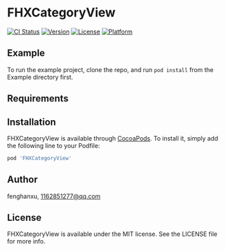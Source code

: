 # FHXCategoryView

[![CI Status](https://img.shields.io/travis/fenghanxu/FHXCategoryView.svg?style=flat)](https://travis-ci.org/fenghanxu/FHXCategoryView)
[![Version](https://img.shields.io/cocoapods/v/FHXCategoryView.svg?style=flat)](https://cocoapods.org/pods/FHXCategoryView)
[![License](https://img.shields.io/cocoapods/l/FHXCategoryView.svg?style=flat)](https://cocoapods.org/pods/FHXCategoryView)
[![Platform](https://img.shields.io/cocoapods/p/FHXCategoryView.svg?style=flat)](https://cocoapods.org/pods/FHXCategoryView)

## Example

To run the example project, clone the repo, and run `pod install` from the Example directory first.

## Requirements

## Installation

FHXCategoryView is available through [CocoaPods](https://cocoapods.org). To install
it, simply add the following line to your Podfile:

```ruby
pod 'FHXCategoryView'
```

## Author

fenghanxu, 1162851277@qq.com

## License

FHXCategoryView is available under the MIT license. See the LICENSE file for more info.
